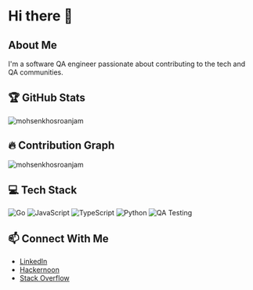 # Hi there 👋

## About Me
I'm a software QA engineer passionate about contributing to the tech and QA communities.


## 🏆 GitHub Stats
<p align="left">
  <img src="https://github-readme-stats.vercel.app/api?username=mohsenkhosroanjam&show_icons=true&locale=en&theme=radical&include_all_commits=true&count_private=true&hide=stars,contribs,commits" alt="mohsenkhosroanjam" />
</p>

## 🔥 Contribution Graph
<p align="left">
  <img src="https://github-readme-streak-stats.herokuapp.com/?user=mohsenkhosroanjam&theme=radical&hide_border=true&mode=weekly" alt="mohsenkhosroanjam" />
</p>

## 💻 Tech Stack
<p align="left">
  <img src="https://img.shields.io/badge/Go-00ADD8?style=for-the-badge&logo=go&logoColor=white&logoWidth=20" alt="Go" />
  <img src="https://img.shields.io/badge/JavaScript-F7DF1E?style=for-the-badge&logo=javascript&logoColor=black" alt="JavaScript" />
  <img src="https://img.shields.io/badge/TypeScript-007ACC?style=for-the-badge&logo=typescript&logoColor=white" alt="TypeScript" />
  <img src="https://img.shields.io/badge/Python-3776AB?style=for-the-badge&logo=python&logoColor=white" alt="Python" />
  <img src="https://img.shields.io/badge/QA-Testing-blue?style=for-the-badge" alt="QA Testing" />
</p>


## 📫 Connect With Me
- [LinkedIn](https://linkedin.com/in/m-kha)
- [Hackernoon](https://hackernoon.com/u/mka342)
- [Stack Overflow](https://stackoverflow.com/users/28610109/mohsen-khosroanjam)
